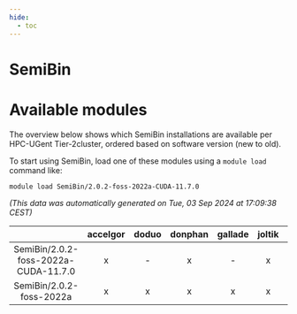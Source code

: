 ```yaml
---
hide:
  - toc
---
```


SemiBin
=======

# Available modules


The overview below shows which SemiBin installations are available per HPC-UGent Tier-2cluster, ordered based on software version (new to old).

To start using SemiBin, load one of these modules using a `module load` command like:

```shell
module load SemiBin/2.0.2-foss-2022a-CUDA-11.7.0
```

*(This data was automatically generated on Tue, 03 Sep 2024 at 17:09:38 CEST)*  

| |accelgor|doduo|donphan|gallade|joltik|shinx|skitty|
| :---: | :---: | :---: | :---: | :---: | :---: | :---: | :---: |
|SemiBin/2.0.2-foss-2022a-CUDA-11.7.0|x|-|x|-|x|-|-|
|SemiBin/2.0.2-foss-2022a|x|x|x|x|x|-|x|
